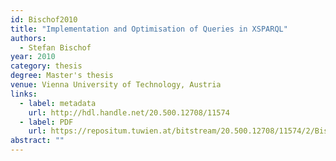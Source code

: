 ```yaml
---
id: Bischof2010
title: "Implementation and Optimisation of Queries in XSPARQL"
authors:
  - Stefan Bischof
year: 2010
category: thesis
degree: Master's thesis
venue: Vienna University of Technology, Austria
links:
  - label: metadata
    url: http://hdl.handle.net/20.500.12708/11574
  - label: PDF
    url: https://repositum.tuwien.at/bitstream/20.500.12708/11574/2/Bischof%20Stefan%20-%202010%20-%20Implementation%20and%20optimisation%20of%20queries%20in%20XSPARQL.pdf
abstract: ""
---
```

